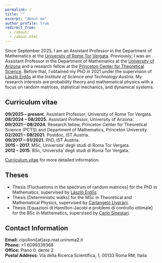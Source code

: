 ```yaml
---
permalink: /
title: ""
excerpt: "About me"
author_profile: true
redirect_from: 
  - /about/
  - /about.html
---
```


Since September 2025, I am an Assistant Professor in the Department of Mathematics at the [University of Rome Tor Vergata](https://www.mat.uniroma2.it). Previously, I was an Assistant Professor in the Department of Mathematics at the [University of Arizona](https://www.math.arizona.edu/?check_logged_in=1) and a research fellow at the [Princeton Center for Theoretical Science](https://pcts.princeton.edu). Before that, I obtained my PhD in 2021 under the supervision of [László Erdős](https://ist.ac.at/en/research/erdoes-group/) at the *Institute of Science and Technology Austria*. My research interests are probability theory and mathematical physics with a focus on random matrices, statistical mechanics, and dynamical systems.



## **Curriculum vitae**

**09/2025 – present.** Assistant Professor, University of Rome Tor Vergata.   
**08/2024 – 08/2025.** Assistant Professor, University of Arizona.   
**09/2021 – 08/2024.** Research fellow, Princeton Center for Theoretical Science (PCTS) and Department of Mathematics, Princeton University.  
**02/2021 – 08/2021.** Postdoc, IST Austria.  
**09/2017 – 01/2021.** PhD, IST Austria.  
**2015 – 2017.** MSc, Universita’ degli studi di Roma Tor Vergata.  
**2012 – 2015.** BSc, Universita’ degli studi di Roma Tor Vergata.

[Curriculum vitae](/files/CV_new_ita.pdf) for more detailed information.

## **Theses**

- Thesis [Fluctuations in the spectrum of random matrices] for the PhD in Mathematics, supervised by [László Erdős](https://ist.ac.at/en/research/erdoes-group/).  
- Thesis [Deterministic walks] for the MSc in Theoretical and Mathematical Physics, supervised by [Carlangelo Liverani](https://www.mat.uniroma2.it/~liverani/).  
- Thesis [Equazioni di Hamilton-Jacobi e problemi di controllo ottimale] for the BSc in Mathematics, supervised by [Carlo Sinestari](https://www.mat.uniroma2.it/~sinestra/).  


## **Contact Information**

**Email:** cipolloni[at]axp.mat.uniroma2.it   
**Phone:** +1 6099339368     
**Office:** Piano 0, dente 2    
**Postal Address:** Via della Ricerca Scientifica, 1, 00133 Roma RM, Italia 


